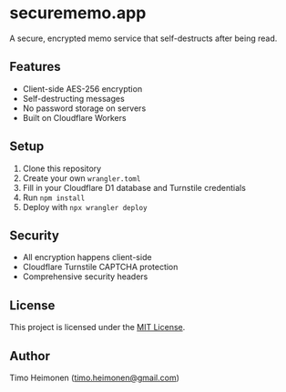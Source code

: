 # securememo.app

A secure, encrypted memo service that self-destructs after being read.

## Features
- Client-side AES-256 encryption
- Self-destructing messages
- No password storage on servers
- Built on Cloudflare Workers

## Setup
1. Clone this repository
2. Create your own `wrangler.toml`
3. Fill in your Cloudflare D1 database and Turnstile credentials
4. Run `npm install`
5. Deploy with `npx wrangler deploy`

## Security
- All encryption happens client-side
- Cloudflare Turnstile CAPTCHA protection
- Comprehensive security headers

## License

This project is licensed under the [MIT License](LICENSE).

## Author
Timo Heimonen (timo.heimonen@gmail.com) 